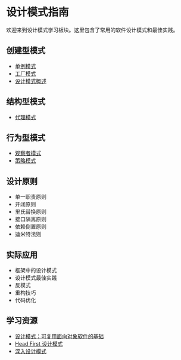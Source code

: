 # 设计模式指南

欢迎来到设计模式学习板块。这里包含了常用的软件设计模式和最佳实践。

## 创建型模式

- [单例模式](Singleton_Pattern.md)
- [工厂模式](Factory_Pattern.md)
- [设计模式概述](design.md)

## 结构型模式

- [代理模式](Proxy_Pattern.md)

## 行为型模式

- [观察者模式](Observer_Pattern.md)
- [策略模式](Strategy_Pattern.md)

## 设计原则

- 单一职责原则
- 开闭原则
- 里氏替换原则
- 接口隔离原则
- 依赖倒置原则
- 迪米特法则

## 实际应用

- 框架中的设计模式
- 设计模式最佳实践
- 反模式
- 重构技巧
- 代码优化

## 学习资源

- [设计模式：可复用面向对象软件的基础](https://book.douban.com/subject/1052241/)
- [Head First 设计模式](https://book.douban.com/subject/2243615/)
- [深入设计模式](https://refactoringguru.cn/design-patterns)